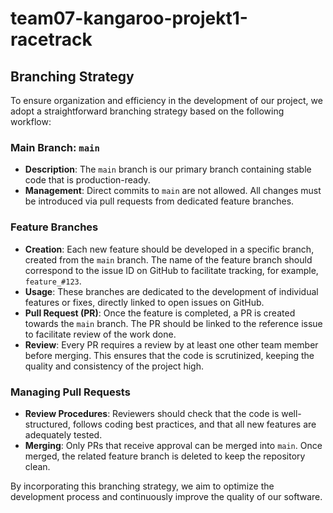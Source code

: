 # team07-kangaroo-projekt1-racetrack

## Branching Strategy

To ensure organization and efficiency in the development of our project, we adopt a straightforward branching strategy based on the following workflow:

### Main Branch: `main`
- **Description**: The `main` branch is our primary branch containing stable code that is production-ready.
- **Management**: Direct commits to `main` are not allowed. All changes must be introduced via pull requests from dedicated feature branches.

### Feature Branches
- **Creation**: Each new feature should be developed in a specific branch, created from the `main` branch. The name of the feature branch should correspond to the issue ID on GitHub to facilitate tracking, for example, `feature_#123`.
- **Usage**: These branches are dedicated to the development of individual features or fixes, directly linked to open issues on GitHub.
- **Pull Request (PR)**: Once the feature is completed, a PR is created towards the `main` branch. The PR should be linked to the reference issue to facilitate review of the work done.
- **Review**: Every PR requires a review by at least one other team member before merging. This ensures that the code is scrutinized, keeping the quality and consistency of the project high.

### Managing Pull Requests
- **Review Procedures**: Reviewers should check that the code is well-structured, follows coding best practices, and that all new features are adequately tested.
- **Merging**: Only PRs that receive approval can be merged into `main`. Once merged, the related feature branch is deleted to keep the repository clean.

By incorporating this branching strategy, we aim to optimize the development process and continuously improve the quality of our software.
